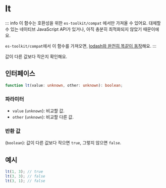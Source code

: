 # lt

::: info
이 함수는 호환성을 위한 `es-toolkit/compat` 에서만 가져올 수 있어요. 대체할 수 있는 네이티브 JavaScript API가 있거나, 아직 충분히 최적화되지 않았기 때문이에요.

`es-toolkit/compat`에서 이 함수를 가져오면, [lodash와 완전히 똑같이 동작](../../../compatibility.md)해요.
:::

값이 다른 값보다 작은지 확인해요.

## 인터페이스

```typescript
function lt(value: unknown, other: unknown): boolean;
```

### 파라미터

- `value` (`unknown`): 비교할 값.
- `other` (`unknown`): 비교할 다른 값.

### 반환 값

(`boolean`): 값이 다른 값보다 작으면 `true`, 그렇지 않으면 `false`.

## 예시

```typescript
lt(1, 3); // true
lt(3, 3); // false
lt(3, 1); // false
```
